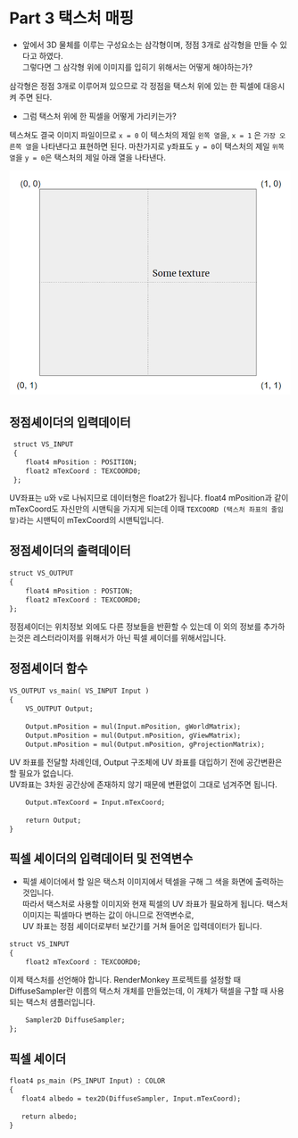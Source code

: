 **Part 3 택스처 매핑**
=========================

- 앞에서 3D 물체를 이루는 구성요소는 삼각형이며, 정점 3개로 삼각형을 만들 수 있다고 하였다. <br>
그렇다면 그 삼각형 위에 이미지를 입히기 위해서는 어떻게 해야하는가?

삼각형은 정점 3개로 이루어져 있으므로 각 정점을 택스처 위에 있는 한 픽셀에 대응시켜 주면 된다. <br>

- 그럼 택스처 위에 한 픽셀을 어떻게 가리키는가? 
 
 텍스쳐도 결국 이미지 파일이므로 `x = 0` 이 텍스처의 제일 `왼쪽 열`을, `x = 1` 은 `가장 오른쪽 열`을 나타낸다고 표현하면 된다. 마찬가지로 y좌표도 `y = 0`이 택스처의 제일 `위쪽 열`을 `y = 0`은 택스처의 제일 아래 열을 나타낸다.

 ![Texture](image\4.png)


 정점셰이더의 입력데이터
----------------------

```
 struct VS_INPUT
 {
    float4 mPosition : POSITION;
    float2 mTexCoord : TEXCOORD0;
 };
 ```

UV좌표는 u와 v로 나눠지므로 데이터형은 float2가 됩니다. float4 mPosition과 같이 mTexCoord도 자신만의 시맨틱을 가지게 되는데 이때 `TEXCOORD (택스처 좌표의 줄임말)`라는 시맨틱이 mTexCoord의 시맨틱입니다.


정점셰이더의 출력데이터
--------------------

```
struct VS_OUTPUT
{
    float4 mPosition : POSTION;
    float2 mTexCoord : TEXCOORD0;
};
```

정점셰이더는 위치정보 외에도 다른 정보들을 반환할 수 있는데 이 외의 정보를 추가하는것은 레스터라이저를 위해서가 아닌 픽셀 셰이더를 위해서입니다.

정점셰이더 함수
--------------
```
VS_OUTPUT vs_main( VS_INPUT Input )
{
    VS_OUTPUT Output;

    Output.mPosition = mul(Input.mPosition, gWorldMatrix);
    Output.mPosition = mul(Output.mPosition, gViewMatrix);
    Output.mPosition = mul(Output.mPosition, gProjectionMatrix);
```
UV 좌표를 전달할 차례인데, Output 구조체에 UV 좌표를 대입하기 전에 공간변환은 할 필요가 없습니다.<br> UV좌표는 3차원 공간상에 존재하지 않기 때문에 변환없이 그대로 넘겨주면 됩니다.
```
    Output.mTexCoord = Input.mTexCoord;

    return Output;
}
```

픽셀 셰이더의 입력데이터 및 전역변수
----------------------------------
- 픽셀 셰이더에서 할 일은 택스처 이미지에서 텍셀을 구해 그 색을 화면에 출력하는 것입니다.<br>
따라서 택스처로 사용할 이미지와 현재 픽셀의 UV 좌표가 필요하게 됩니다. 택스처 이미지는 픽셀마다 변하는 값이 아니므로 전역변수로, <br>
UV 좌표는 정점 셰이더로부터 보간기를 거쳐 들어온 입력데이터가 됩니다.

```
struct VS_INPUT
{
    float2 mTexCoord : TEXCOORD0;
```
이제 택스처를 선언해야 합니다. RenderMonkey 프로젝트를 설정할 때 DiffuseSampler란 이름의 택스처 개체를 만들었는데, 이 개체가 택셀을 구할 때 사용되는 택스처 샘플러입니다.
```
    Sampler2D DiffuseSampler;
};
```
 
 픽셀 셰이더
 ----------
 ```
 float4 ps_main (PS_INPUT Input) : COLOR
 {
    float4 albedo = tex2D(DiffuseSampler, Input.mTexCoord);

    return albedo;
 }
 ```